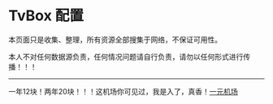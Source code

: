 # TvBox 配置

本页面只是收集、整理，所有资源全部搜集于网络，不保证可用性。

本人不对任何数据源负责，任何情况问题请自行负责，请勿以任何形式进行传播！！！

------

一年12块！两年20块！！！这机场你可见过，我是入了，真香！[一元机场](https://xn--4gq62f52gdss.art/#/register?code=BeE38sNs)
